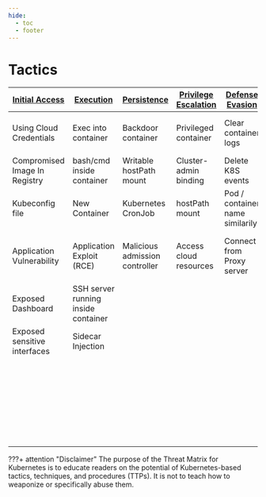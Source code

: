 ```yaml
---
hide:
  - toc
  - footer
---
```


# Tactics

|[Initial Access](InitialAccess/index.md)|[Execution](Execution/index.md)|[Persistence](Persistence/index.md)|[Privilege Escalation](PrivilegeEscalation/index.md)|[Defense Evasion](DefenseEvasion/index.md)|[Credential Access](CredentialAccess/index.md)|[Discovery](Discovery/index.md)|[Lateral Movement](LateralMovement/index.md)|[Collection](Collection/index.md)|[Impact](Impact/index.md)|
|--------------|---------|-----------|--------------------|---------------|-----------------|---------|----------------|----------|------|
|Using Cloud Credentials|Exec into container|Backdoor container|Privileged container|Clear container logs|List K8S secrets|Access the K8S API server|Access cloud resources|images from a private registry|Data destruction|
|Compromised Image In Registry|bash/cmd inside container|Writable hostPath mount|Cluster-admin binding|Delete K8S events|Mount service principal|Access Kubelet API|Container service account||Resource hijacking|
|Kubeconfig file|New Container|Kubernetes CronJob|hostPath mount|Pod / container name similarily|Access container service account|Network mapping|Cluster internal networking||Denial of service|
|Application Vulnerability|Application Exploit (RCE)|Malicious admission controller|Access cloud resources|Connect from Proxy server|Application credentials in configuration files|Access Kubernetes dasbhoard|Application credentials in configuration files|||
|Exposed Dashboard|SSH server running inside container||||Access managed identity credentials|Instance Metadata API|Writable volume mount on host|||
|Exposed sensitive interfaces|Sidecar Injection||||Malicious Admission controller||Access Kubernetes dashboard|||
||||||||Access tiller endpoint|||
||||||||CoreDNS poisoning||
||||||||ARP poisoning and IP spoofing||



???+ attention "Disclaimer"
	The purpose of the Threat Matrix for Kubernetes is to educate readers on the potential of Kubernetes-based tactics, techniques, and procedures (TTPs). It is not to teach how to weaponize or specifically abuse them.
